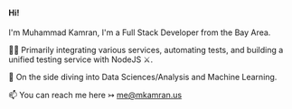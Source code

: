 #### Hi! 

  I'm Muhammad Kamran, I'm a Full Stack Developer from the Bay Area.
  
 🐱‍👤 Primarily integrating various services, automating tests, and building a unified testing service with NodeJS ⚔.

 🔭 On the side diving into Data Sciences/Analysis and Machine Learning.
 
 📫 You can reach me here ↣ me@mkamran.us


<!--
**mkamran67/mkamran67** is a ✨ _special_ ✨ repository because its `README.md` (this file) appears on your GitHub profile.



